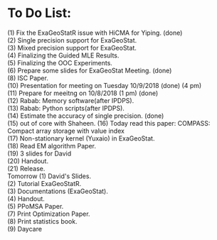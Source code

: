 # To Do List:
(1) Fix the ExaGeoStatR issue with HiCMA for Yiping. (done)<br />
(2) Single precision support for ExaGeoStat.<br />
(3) Mixed precision support for ExaGeoStat.<br />
(4) Finalizing the Guided MLE Results.<br />
(5) Finalizing the OOC Experiments.<br />
(6) Prepare some slides for ExaGeoStat Meeting. (done)<br />
(8) ISC Paper.<br />
(10) Presentation for meeting on Tuesday 10/9/2018 (done)  (4 pm)<br />
(11) Prepare for meeitng on 10/8/2018 (1 pm) (done)<br />
(12) Rabab: Memory software(after IPDPS).<br />
(13) Rabab: Python scripts(after IPDPS).<br />
(14) Estimate the accuracy of single precision. (done) <br />
(15) out of core with Shaheen.
(16) Today read this paper: COMPASS: Compact array storage with value index <br />
(17) Non-stationary kernel (Yuxaio) in ExaGeoStat.<br />
(18) Read EM algorithm Paper.<br />
(19) 3 slides for David<br />
(20) Handout.<br />
(21) Release.<br />
Tomorrow
(1) David's Slides.<br />
(2) Tutorial ExaGeoStatR.<br />
(3) Documentations (ExaGeoStat).<br />
(4) Handout.<br />
(5) PPoMSA Paper.<br />
(7) Print Optimization Paper.<br />
(8) Print statistics book.<br />
(9) Daycare


